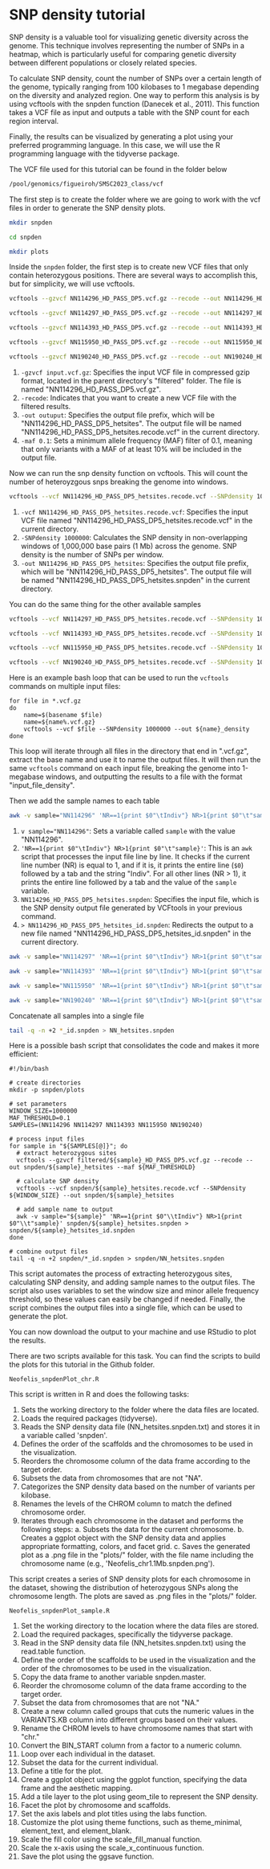 # SNP density tutorial

SNP density is a valuable tool for visualizing genetic diversity across the genome. This technique involves representing the number of SNPs in a heatmap, which is particularly useful for comparing genetic diversity between different populations or closely related species.

To calculate SNP density, count the number of SNPs over a certain length of the genome, typically ranging from 100 kilobases to 1 megabase depending on the diversity and analyzed region. One way to perform this analysis is by using vcftools with the snpden function (Danecek et al., 2011). This function takes a VCF file as input and outputs a table with the SNP count for each region interval.

Finally, the results can be visualized by generating a plot using your preferred programming language. In this case, we will use the R programming language with the tidyverse package.

The VCF file used for this tutorial can be found in the folder below

```bash
/pool/genomics/figueiroh/SMSC2023_class/vcf
```

The first step is to create the folder where we are going to work with the vcf files in order to generate the SNP density plots.

```bash
mkdir snpden

cd snpden

mkdir plots
```

Inside the `snpden` folder, the first step is to create new VCF files that only contain heterozygous positions. There are several ways to accomplish this, but for simplicity, we will use vcftools.

```bash
vcftools --gzvcf NN114296_HD_PASS_DP5.vcf.gz --recode --out NN114296_HD_PASS_DP5_hetsites --maf 0.1

vcftools --gzvcf NN114297_HD_PASS_DP5.vcf.gz --recode --out NN114297_HD_PASS_DP5_hetsites --maf 0.1

vcftools --gzvcf NN114393_HD_PASS_DP5.vcf.gz --recode --out NN114393_HD_PASS_DP5_hetsites --maf 0.1

vcftools --gzvcf NN115950_HD_PASS_DP5.vcf.gz --recode --out NN115950_HD_PASS_DP5_hetsites --maf 0.1

vcftools --gzvcf NN190240_HD_PASS_DP5.vcf.gz --recode --out NN190240_HD_PASS_DP5_hetsites --maf 0.1
```

1. `-gzvcf input.vcf.gz`: Specifies the input VCF file in compressed gzip format, located in the parent directory's "filtered" folder. The file is named "NN114296_HD_PASS_DP5.vcf.gz".
2. `-recode`: Indicates that you want to create a new VCF file with the filtered results.
3. `-out outuput`: Specifies the output file prefix, which will be "NN114296_HD_PASS_DP5_hetsites". The output file will be named "NN114296_HD_PASS_DP5_hetsites.recode.vcf" in the current directory.
4. `-maf 0.1`: Sets a minimum allele frequency (MAF) filter of 0.1, meaning that only variants with a MAF of at least 10% will be included in the output file.

Now we can run the snp density function on vcftools. This will count the number of heteroyzgous snps breaking the genome into windows. 

```bash
vcftools --vcf NN114296_HD_PASS_DP5_hetsites.recode.vcf --SNPdensity 1000000 --out NN114296_HD_PASS_DP5_hetsites
```

1. `-vcf NN114296_HD_PASS_DP5_hetsites.recode.vcf`: Specifies the input VCF file named "NN114296_HD_PASS_DP5_hetsites.recode.vcf" in the current directory.
2. `-SNPdensity 1000000`: Calculates the SNP density in non-overlapping windows of 1,000,000 base pairs (1 Mb) across the genome. SNP density is the number of SNPs per window.
3. `-out NN114296_HD_PASS_DP5_hetsites`: Specifies the output file prefix, which will be "NN114296_HD_PASS_DP5_hetsites". The output file will be named "NN114296_HD_PASS_DP5_hetsites.snpden" in the current directory.

You can do the same thing for the other available samples

```bash
vcftools --vcf NN114297_HD_PASS_DP5_hetsites.recode.vcf --SNPdensity 1000000 --out NN114297_HD_PASS_DP5_hetsites

vcftools --vcf NN114393_HD_PASS_DP5_hetsites.recode.vcf --SNPdensity 1000000 --out NN114393_HD_PASS_DP5_hetsites

vcftools --vcf NN115950_HD_PASS_DP5_hetsites.recode.vcf --SNPdensity 1000000 --out NN115950_HD_PASS_DP5_hetsites

vcftools --vcf NN190240_HD_PASS_DP5_hetsites.recode.vcf --SNPdensity 1000000 --out NN190240_HD_PASS_DP5_hetsites
```

Here is an example bash loop that can be used to run the `vcftools` commands on multiple input files:

```
for file in *.vcf.gz
do
    name=$(basename $file)
    name=${name%.vcf.gz}
    vcftools --vcf $file --SNPdensity 1000000 --out ${name}_density
done

```

This loop will iterate through all files in the directory that end in ".vcf.gz", extract the base name and use it to name the output files. It will then run the same `vcftools` command on each input file, breaking the genome into 1-megabase windows, and outputting the results to a file with the format "input_file_density".

Then we add the sample names to each table

```bash
awk -v sample="NN114296" 'NR==1{print $0"\tIndiv"} NR>1{print $0"\t"sample}' NN114296_HD_PASS_DP5_hetsites.snpden > NN114296_HD_PASS_DP5_hetsites_id.snpden
```

1. `v sample="NN114296"`: Sets a variable called `sample` with the value "NN114296".
2. `'NR==1{print $0"\tIndiv"} NR>1{print $0"\t"sample}'`: This is an `awk` script that processes the input file line by line. It checks if the current line number (NR) is equal to 1, and if it is, it prints the entire line (`$0`) followed by a tab and the string "Indiv". For all other lines (NR > 1), it prints the entire line followed by a tab and the value of the `sample` variable.
3. `NN114296_HD_PASS_DP5_hetsites.snpden`: Specifies the input file, which is the SNP density output file generated by VCFtools in your previous command.
4. `> NN114296_HD_PASS_DP5_hetsites_id.snpden`: Redirects the output to a new file named "NN114296_HD_PASS_DP5_hetsites_id.snpden" in the current directory.

```bash
awk -v sample="NN114297" 'NR==1{print $0"\tIndiv"} NR>1{print $0"\t"sample}' NN114297_HD_PASS_DP5_hetsites.snpden > NN114297_HD_PASS_DP5_hetsites_id.snpden 

awk -v sample="NN114393" 'NR==1{print $0"\tIndiv"} NR>1{print $0"\t"sample}' NN114393_HD_PASS_DP5_hetsites.snpden > NN114393_HD_PASS_DP5_hetsites_id.snpden

awk -v sample="NN115950" 'NR==1{print $0"\tIndiv"} NR>1{print $0"\t"sample}' NN115950_HD_PASS_DP5_hetsites.snpden > NN115950_HD_PASS_DP5_hetsites_id.snpden

awk -v sample="NN190240" 'NR==1{print $0"\tIndiv"} NR>1{print $0"\t"sample}' NN190240_HD_PASS_DP5_hetsites.snpden > NN190240_HD_PASS_DP5_hetsites_id.snpden
```

Concatenate all samples into a single file

```bash
tail -q -n +2 *_id.snpden > NN_hetsites.snpden
```

Here is a possible bash script that consolidates the code and makes it more efficient:

```
#!/bin/bash

# create directories
mkdir -p snpden/plots

# set parameters
WINDOW_SIZE=1000000
MAF_THRESHOLD=0.1
SAMPLES=(NN114296 NN114297 NN114393 NN115950 NN190240)

# process input files
for sample in "${SAMPLES[@]}"; do
  # extract heterozygous sites
  vcftools --gzvcf filtered/${sample}_HD_PASS_DP5.vcf.gz --recode --out snpden/${sample}_hetsites --maf ${MAF_THRESHOLD}

  # calculate SNP density
  vcftools --vcf snpden/${sample}_hetsites.recode.vcf --SNPdensity ${WINDOW_SIZE} --out snpden/${sample}_hetsites

  # add sample name to output
  awk -v sample="${sample}" 'NR==1{print $0"\\tIndiv"} NR>1{print $0"\\t"sample}' snpden/${sample}_hetsites.snpden > snpden/${sample}_hetsites_id.snpden
done

# combine output files
tail -q -n +2 snpden/*_id.snpden > snpden/NN_hetsites.snpden

```

This script automates the process of extracting heterozygous sites, calculating SNP density, and adding sample names to the output files. The script also uses variables to set the window size and minor allele frequency threshold, so these values can easily be changed if needed. Finally, the script combines the output files into a single file, which can be used to generate the plot.

You can now download the output to your machine and use RStudio to plot the results.

There are two scripts available for this task. You can find the scripts to build the plots for this tutorial in the Github folder.

`Neofelis_snpdenPlot_chr.R`

This script is written in R and does the following tasks:

1. Sets the working directory to the folder where the data files are located.
2. Loads the required packages (tidyverse).
3. Reads the SNP density data file (NN_hetsites.snpden.txt) and stores it in a variable called 'snpden'.
4. Defines the order of the scaffolds and the chromosomes to be used in the visualization.
5. Reorders the chromosome column of the data frame according to the target order.
6. Subsets the data from chromosomes that are not "NA".
7. Categorizes the SNP density data based on the number of variants per kilobase.
8. Renames the levels of the CHROM column to match the defined chromosome order.
9. Iterates through each chromosome in the dataset and performs the following steps:
a. Subsets the data for the current chromosome.
b. Creates a ggplot object with the SNP density data and applies appropriate formatting, colors, and facet grid.
c. Saves the generated plot as a .png file in the "plots/" folder, with the file name including the chromosome name (e.g., 'Neofelis_chr1.1Mb.snpden.png').

This script creates a series of SNP density plots for each chromosome in the dataset, showing the distribution of heterozygous SNPs along the chromosome length. The plots are saved as .png files in the "plots/" folder.

`Neofelis_snpdenPlot_sample.R`

1. Set the working directory to the location where the data files are stored.
2. Load the required packages, specifically the tidyverse package.
3. Read in the SNP density data file (NN_hetsites.snpden.txt) using the read.table function.
4. Define the order of the scaffolds to be used in the visualization and the order of the chromosomes to be used in the visualization.
5. Copy the data frame to another variable snpden.master.
6. Reorder the chromosome column of the data frame according to the target order.
7. Subset the data from chromosomes that are not "NA."
8. Create a new column called groups that cuts the numeric values in the VARIANTS.KB column into different groups based on their values.
9. Rename the CHROM levels to have chromosome names that start with "chr."
10. Convert the BIN_START column from a factor to a numeric column.
11. Loop over each individual in the dataset.
12. Subset the data for the current individual.
13. Define a title for the plot.
14. Create a ggplot object using the ggplot function, specifying the data frame and the aesthetic mapping.
15. Add a tile layer to the plot using geom_tile to represent the SNP density.
16. Facet the plot by chromosome and scaffolds.
17. Set the axis labels and plot titles using the labs function.
18. Customize the plot using theme functions, such as theme_minimal, element_text, and element_blank.
19. Scale the fill color using the scale_fill_manual function.
20. Scale the x-axis using the scale_x_continuous function.
21. Save the plot using the ggsave function.